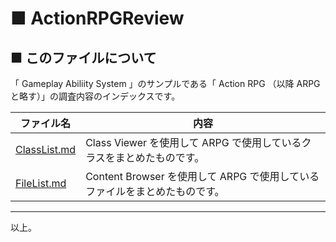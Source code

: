 # ■ ActionRPGReview

## ■ このファイルについて
「 Gameplay Abiliity System 」のサンプルである「 Action RPG （以降 ARPG と略す）」の調査内容のインデックスです。

| ファイル名 | 内容 |
| ----- | ----- |
| [ClassList.md](ClassList.md) | Class Viewer を使用して ARPG で使用しているクラスをまとめたものです。 |
| [FileList.md](FileList.md) | Content Browser を使用して ARPG で使用しているファイルをまとめたものです。 |

----
以上。
